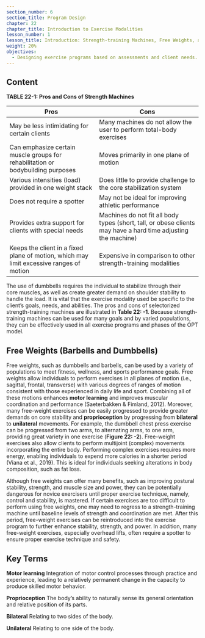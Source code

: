 ```yaml
---
section_number: 6
section_title: Program Design
chapter: 22
chapter_title: Introduction to Exercise Modalities
lesson_number: 1
lesson_title: Introduction: Strength-training Machines, Free Weights, and Cable Machines
weight: 20%
objectives:
  - Designing exercise programs based on assessments and client needs.
---
```


## Content
**TABLE 22-1: Pros and Cons of Strength Machines**

| Pros | Cons |
|---|---|
| May be less intimidating for certain clients | Many machines do not allow the user to perform total-body exercises |
| Can emphasize certain muscle groups for rehabilitation or bodybuilding purposes | Moves primarily in one plane of motion |
| Various intensities (load) provided in one weight stack | Does little to provide challenge to the core stabilization system |
| Does not require a spotter | May not be ideal for improving athletic performance |
| Provides extra support for clients with special needs | Machines do not fit all body types (short, tall, or obese clients may have a hard time adjusting the machine) |
| Keeps the client in a fixed plane of motion, which may limit excessive ranges of motion | Expensive in comparison to other strength-training modalities |

The use of dumbbells requires the individual to stabilize through their core muscles, as well as create greater demand on shoulder stability to handle the load. It is vital that the exercise modality used be specific to the client’s goals, needs, and abilities. The pros and cons of selectorized strength-training machines are illustrated in **Table 22: -1**. Because strength-training machines can be used for many goals and by varied populations, they can be effectively used in all exercise programs and phases of the OPT model.

## Free Weights (Barbells and Dumbbells)

Free weights, such as dumbbells and barbells, can be used by a variety of populations to meet fitness, wellness, and sports performance goals. Free weights allow individuals to perform exercises in all planes of motion (i.e., sagittal, frontal, transverse) with various degrees of ranges of motion consistent with those experienced in daily life and sport. Combining all of these motions enhances **motor learning** and improves muscular coordination and performance (Saeterbakken & Fimland, 2012). Moreover, many free-weight exercises can be easily progressed to provide greater demands on core stability and **proprioception** by progressing from **bilateral** to **unilateral** movements. For example, the dumbbell chest press exercise can be progressed from two arms, to alternating arms, to one arm, providing great variety in one exercise (**Figure 22: -2**). Free-weight exercises also allow clients to perform multijoint (complex) movements incorporating the entire body. Performing complex exercises requires more energy, enabling individuals to expend more calories in a shorter period (Viana et al., 2019). This is ideal for individuals seeking alterations in body composition, such as fat loss.

Although free weights can offer many benefits, such as improving postural stability, strength, and muscle size and power, they can be potentially dangerous for novice exercisers until proper exercise technique, namely, control and stability, is mastered. If certain exercises are too difficult to perform using free weights, one may need to regress to a strength-training machine until baseline levels of strength and coordination are met. After this period, free-weight exercises can be reintroduced into the exercise program to further enhance stability, strength, and power. In addition, many free-weight exercises, especially overhead lifts, often require a spotter to ensure proper exercise technique and safety.

## Key Terms

**Motor learning**
Integration of motor control processes through practice and experience, leading to a relatively permanent change in the capacity to produce skilled motor behavior.

**Proprioception**
The body’s ability to naturally sense its general orientation and relative position of its parts.

**Bilateral**
Relating to two sides of the body.

**Unilateral**
Relating to one side of the body.